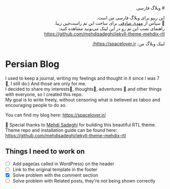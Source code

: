 <div dir="rtl" lang="fa">
# وبلاگ فارسی


این ریپو برای وبلاگ فارسی من است.<br/>
:pray: سپاس از [مهدی صادقی](https://mehdix.ir/) برای ساخت این تم راست‌چین زیبا.<br/>
راهنمای نصب این تم رو در این لینک می‌تونید مشاهده کنید: https://github.com/mehdisadeghi/jekyll-theme-mehdix-rtl

لینک وبلاگ من:‌ https://spacelover.ir/  


</div>

# Persian Blog



I used to keep a journal, writing my feelings and thought in it since I was 7 :girl:, I still do:) And those are only for me.<br/>
I decided to share my interests:milky_way:, thoughts:sparkler:, adventures :tada: and other things with everyone, so I created this repo.<br/>
My goal is to write freely, without censoring what is believed as taboo and encouraging people to do so.

You can find my blog here: https://spacelover.ir/

:pray: Special thanks to [Mehdi Sadeghi](https://github.com/mehdisadeghi) for building this beautiful RTL theme.<br/>
Theme repo and installation guide can be found here: https://github.com/mehdisadeghi/jekyll-theme-mehdix-rtl

## Things I need to work on
- [ ] Add page(as called in WordPress) on the header
- [ ] Link to the original template in the footer
- [x] Solve problem with the comment section
- [ ] Solve problem with Related posts, they're not being shown correctly
